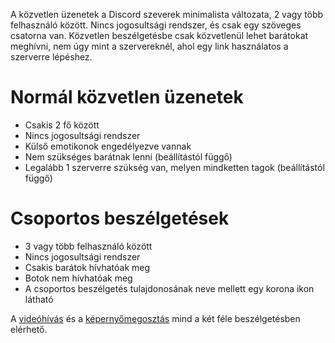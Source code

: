<!-- TITLE: [HU] Közvetlen üzenetek -->
<!-- SUBTITLE: Információ a közvetlen üzenetekről -->

A közvetlen üzenetek a Discord szeverek minimalista változata, 2 vagy több felhasználó között. Nincs jogosultsági rendszer, és csak egy szöveges csatorna van. Közvetlen beszélgetésbe csak közvetlenül lehet barátokat meghívni, nem úgy mint a szervereknél, ahol egy link használatos a szerverre lépéshez.

# Normál közvetlen üzenetek
* Csakis 2 fő között
* Nincs jogosultsági rendszer
* Külső emotikonok engedélyezve vannak
* Nem szükséges barátnak lenni (beállítástól függő)
* Legalább 1 szerverre szükség van, melyen mindketten tagok (beállítástól függő)
# Csoportos beszélgetések
* 3 vagy több felhasználó között
* Nincs jogosultsági rendszer
* Csakis barátok hívhatóak meg
* Botok nem hívhatóak meg
* A csoportos beszélgetés tulajdonosának neve mellett egy korona ikon látható

A [videóhívás](/hu/videohivas) és a [képernyőmegosztás](/hu/kepernyomegosztas) mind a két féle beszélgetésben elérhető.